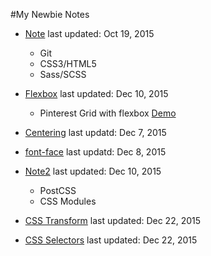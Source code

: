 
#My Newbie Notes

* [Note](https://github.com/estherj-hsu/NewbieNotes/blob/master/note.md) last updated: Oct 19, 2015
   - Git
   - CSS3/HTML5
   - Sass/SCSS

* [Flexbox](https://github.com/estherj-hsu/NewbieNotes/blob/master/flexbox.md) last updated: Dec 10, 2015
   - Pinterest Grid with flexbox [Demo](http://codepen.io/estherj-hsu/pen/bVXOMY)

* [Centering](https://github.com/estherj-hsu/NewbieNotes/blob/master/centering.md) last updatd: Dec 7, 2015

* [font-face](https://github.com/estherj-hsu/NewbieNotes/blob/master/font.md) last updatd: Dec 8, 2015

* [Note2](https://github.com/estherj-hsu/NewbieNotes/blob/master/note2.md) last updated: Dec 10, 2015
   - PostCSS
   - CSS Modules

* [CSS Transform](https://github.com/estherj-hsu/NewbieNotes/blob/master/CSS%20transform.md) last updated: Dec 22, 2015

* [CSS Selectors](https://github.com/estherj-hsu/NewbieNotes/blob/master/CSS%20Selectors.md) last updated: Dec 22, 2015
